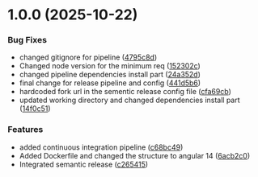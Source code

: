 # 1.0.0 (2025-10-22)


### Bug Fixes

* changed gitignore for pipeline ([4795c8d](https://github.com/UO-CTI-CG/proiect-ubd-2025-2026-CzeliZoltan/commit/4795c8dde0b774cc7a383b9e33ddaae3505f2e7a))
* Changed node version for the minimum req ([152302c](https://github.com/UO-CTI-CG/proiect-ubd-2025-2026-CzeliZoltan/commit/152302cf1827445d3817b234a2645487bff8dfb1))
* changed pipeline dependencies install part ([24a352d](https://github.com/UO-CTI-CG/proiect-ubd-2025-2026-CzeliZoltan/commit/24a352d9baef7aaa2caeb67e65a69fc71363ce00))
* final change for release pipeline and config ([441d5b6](https://github.com/UO-CTI-CG/proiect-ubd-2025-2026-CzeliZoltan/commit/441d5b6b8b25426aec47bf46f8b7fbaffeca8bc0))
* hardcoded fork url in the sementic release config file ([cfa69cb](https://github.com/UO-CTI-CG/proiect-ubd-2025-2026-CzeliZoltan/commit/cfa69cb8b6ca6a18c190e03f8f16f45426bf6035))
* updated working directory and changed dependencies install part ([14f0c51](https://github.com/UO-CTI-CG/proiect-ubd-2025-2026-CzeliZoltan/commit/14f0c517a7ed7c20a4114d2d262a4c7f72dad90e))


### Features

* added continuous integration pipeline ([c68bc49](https://github.com/UO-CTI-CG/proiect-ubd-2025-2026-CzeliZoltan/commit/c68bc49b558fd16c47edb913fe100d1794f035fa))
* Added Dockerfile and changed the structure to angular 14 ([6acb2c0](https://github.com/UO-CTI-CG/proiect-ubd-2025-2026-CzeliZoltan/commit/6acb2c0d8b61dbe54dbe8df9ad15ce2583014f29))
* Integrated semantic release ([c265415](https://github.com/UO-CTI-CG/proiect-ubd-2025-2026-CzeliZoltan/commit/c265415041473d9a9420aa093a8c2ce38ac96064))
